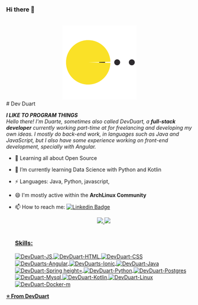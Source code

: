 ### Hi there 👋
<div align="center">
	<br>
	<img src="https://raw.githubusercontent.com/Aniket965/Aniket965/master/pacman.svg?sanitize=true" width="200" height="200">
</div>
<!--
**devduart/devduart** is a ✨ _special_ ✨ repository because its `README.md` (this file) appears on your GitHub profile.
-->
# Dev Duart
<p>
  <em>
    <b>I LIKE TO PROGRAM THINGS</b> <br>
	Hello there! I'm Duarte, sometimes also called DevDuart, a <b>full-stack developer</b> currently working part-time at for freelancing and developing my own ideas. I mostly do back-end work, in languages such as Java and JavaScript, but I also have some experience working on front-end development, specially with Angular. 
    </em>  
</p>

- 🔭 Learning all about Open Source 
- 🌱 I’m currently learning Data Science with Python and Kotlin
- ⚡ Languages: Java, Python, javascript, 
- 😄 I'm mostly active within the **ArchLinux Community**
- 📫 How to reach me: [![Linkedin Badge](https://img.shields.io/badge/-DevDuart-blue?style=flat-square&logo=Linkedin&logoColor=white&link=https://www.linkedin.com/in/walysson-duarte-56926471/)](https://www.linkedin.com/in/walysson-duarte-56926471/) 


  <div align="center">
  <a href="https://github.com/devduart">
  <img height="180em" src="https://github-readme-stats.vercel.app/api?username=devduart&show_icons=true&theme=dracula&include_all_commits=true&count_private=true"/>
  <img height="180em" src="https://github-readme-stats.vercel.app/api/top-langs/?username=devduart&layout=compact&langs_count=7&theme=dracula"/>
  </div>

  
  <div style="display: inline_block"><br>
    <h3> Skills: </h3>
    <img align="center" alt="DevDuart-JS" height="40" width="50"  src="https://img.icons8.com/color/96/000000/javascript--v1.png"/>
    <img align="center" alt="DevDuart-HTML" height="40" width="50" src="https://img.icons8.com/color/48/000000/html-5--v1.png"/>
    <img align="center" alt="DevDuart-CSS" height="40" width="50"  src="https://img.icons8.com/color/48/000000/css3.png"/>
    <img align="center" alt="DevDuarts-Angular" height="40" width="50"  src="https://img.icons8.com/color/48/000000/angularjs.png"/>
    <img align="center" alt="DevDuarts-Ionic" height="40" width="50"  src="https://img.icons8.com/ios-filled/50/000000/ionic.png"/>
    <img align="center" alt="DevDuart-Java" height="40" width="50"  src="https://img.icons8.com/color/48/000000/java-coffee-cup-logo--v2.png"/>
    <img align="center" alt="DevDuart-Spring height="40" width="50" src="https://img.icons8.com/color/48/000000/spring-logo.png"/>
    <img align="center" alt="DevDuart-Python" height="40" width="50" src="https://img.icons8.com/color/48/000000/python--v2.png"/>
    <img align="center" alt="DevDuart-Postgres" height="40" width="50" src="https://img.icons8.com/color/48/000000/postgreesql.png"/>
    <img  align="center" alt="DevDuart-Mysql" height="40" width="50" src="https://img.icons8.com/color/48/000000/mysql-logo.png"/>
    <img  align="center" alt="DevDuart-Kotlin" height="40" width="50" src="https://img.icons8.com/color/48/000000/kotlin.png"/>
    <img align="center" alt="DevDuart-Linux" height="40" width="50" src="https://img.icons8.com/color/48/000000/linux--v1.png"/>
    <img align="center" alt="DevDuart-Docker-m" height="40" width="50" src="https://img.icons8.com/fluency/48/000000/docker.png"/>
    
  </div>
  
  
     
**⭐️ From [DevDuart](https://github.com/devduart)**
